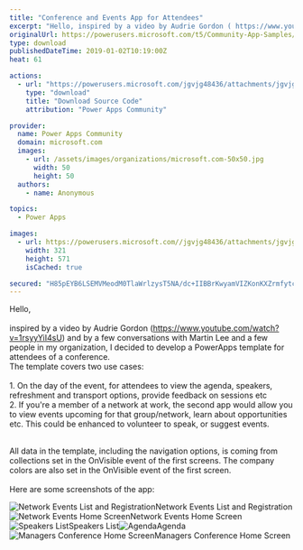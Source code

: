 ```yaml
---
title: "Conference and Events App for Attendees"
excerpt: "Hello, inspired by a video by Audrie Gordon ( https://www.youtube.com/watch?v=1rsyyYiI4sU ) and by a few conversations with Martin Lee and a few"
originalUrl: https://powerusers.microsoft.com/t5/Community-App-Samples/Conference-and-Events-App-for-Attendees/td-p/199250
type: download
publishedDateTime: 2019-01-02T10:19:00Z
heat: 61

actions:
  - url: "https://powerusers.microsoft.com/jgvjg48436/attachments/jgvjg48436/AppFeedbackGallery/71/2/Conference%20App%20Template.msapp"
    type: "download"
    title: "Download Source Code"
    attribution: "Power Apps Community"

provider:
  name: Power Apps Community
  domain: microsoft.com
  images:
    - url: /assets/images/organizations/microsoft.com-50x50.jpg
      width: 50
      height: 50
  authors:
    - name: Anonymous

topics:
  - Power Apps

images:
  - url: https://powerusers.microsoft.com//jgvjg48436/attachments/jgvjg48436/AppFeedbackGallery/71/1/eventapp.JPG
    width: 321
    height: 571
    isCached: true

secured: "H85pEYB6LSEMVMeodM0TlaWrlzysT5NA/dc+IIBBrKwyamVIZKonKXZrmfytchzq/FE+ii+SOxqAcAhE2ndG6LRsVIdCP+K8TvrCEwDDUq42Doj+z69fFIHYAy5HtWf6r/cy/KsRZPUUJTmSf5HFHbjpERrvrsUfBIOWN4Hu4uGBlmw71776vjPQHupiRab6jt4GPZgLAvVs3PtsjGJX8P8MJhqML8C6AH797WS+U9vLZ4x1Li5Z/g/s2rAqF1uf2nFRbenz0ikz63zu+PMvE2IbRZO/5T2HdufJRbOX2rwbrV9JW/xJF4xl6sk8gtkXOb5F068P5wOM22mSUaqGeRM0lBlE7JIS/zN/vTMsleh3l4k1yVkkvn4B7MzwClsVwwmz40FhLZiQ8vWhQVa3526OavWgovSg6HZv/9DARHdgt9o6OB8ux7LQoMroun55;83rbOws9k88Auof2pg4P5g=="
---
```

<p>Hello,<br><br>inspired by a video by Audrie Gordon (<a href="https://www.youtube.com/watch?v=1rsyyYiI4sU" target="_blank" rel="noopener nofollow noopener noreferrer">https://www.youtube.com/watch?v=1rsyyYiI4sU</a>) and by a few conversations with Martin Lee and a few people in my organization, I decided to develop a PowerApps template for attendees of a conference.<br>The template covers two use cases:<br><br>1. On the day of the event, for attendees to view the agenda, speakers, refreshment and transport options, provide feedback on sessions etc<br>2. If you're a member of a network at work, the second app would allow you to view events upcoming for that group/network, learn about opportunities etc. This could be enhanced to volunteer to speak, or suggest events.</p>
<p><br>All data in the template, including the navigation options, is coming from collections set in the OnVisible event of the first screens. The company colors are also set in the OnVisible event of the first screen.<br><br>Here are some screenshots of the app:</p>
<p><span class="lia-inline-image-display-wrapper lia-image-align-inline" image-alt="Network Events List and Registration" style="width: 503px;"><img src="https://powerusers.microsoft.com/t5/image/serverpage/image-id/47153i635ECE4EE6153F8D/image-size/large?v=1.0&amp;px=999" title="event3.JPG" alt="Network Events List and Registration" li-image-url="https://powerusers.microsoft.com/t5/image/serverpage/image-id/47153i635ECE4EE6153F8D?v=1.0" li-image-display-id="'47153i635ECE4EE6153F8D'" li-message-uid="'199250'" li-messages-message-image="true" li-bindable="" class="lia-media-image" tabindex="0" li-bypass-lightbox-when-linked="true" li-use-hover-links="false"><span class="lia-inline-image-caption" onclick="event.preventDefault();">Network Events List and Registration</span></span><span class="lia-inline-image-display-wrapper lia-image-align-inline" image-alt="Network Events Home Screen" style="width: 502px;"><img src="https://powerusers.microsoft.com/t5/image/serverpage/image-id/47152i823EE37D1231AD50/image-size/large?v=1.0&amp;px=999" title="event2.JPG" alt="Network Events Home Screen" li-image-url="https://powerusers.microsoft.com/t5/image/serverpage/image-id/47152i823EE37D1231AD50?v=1.0" li-image-display-id="'47152i823EE37D1231AD50'" li-message-uid="'199250'" li-messages-message-image="true" li-bindable="" class="lia-media-image" tabindex="0" li-bypass-lightbox-when-linked="true" li-use-hover-links="false"><span class="lia-inline-image-caption" onclick="event.preventDefault();">Network Events Home Screen</span></span><span class="lia-inline-image-display-wrapper lia-image-align-inline" image-alt="Speakers List" style="width: 506px;"><img src="https://powerusers.microsoft.com/t5/image/serverpage/image-id/47155iA665A159453313CF/image-size/large?v=1.0&amp;px=999" title="eventpeople.JPG" alt="Speakers List" li-image-url="https://powerusers.microsoft.com/t5/image/serverpage/image-id/47155iA665A159453313CF?v=1.0" li-image-display-id="'47155iA665A159453313CF'" li-message-uid="'199250'" li-messages-message-image="true" li-bindable="" class="lia-media-image" tabindex="0" li-bypass-lightbox-when-linked="true" li-use-hover-links="false"><span class="lia-inline-image-caption" onclick="event.preventDefault();">Speakers List</span></span><span class="lia-inline-image-display-wrapper lia-image-align-inline" image-alt="Agenda" style="width: 504px;"><img src="https://powerusers.microsoft.com/t5/image/serverpage/image-id/47154i84572E1E08FAE419/image-size/large?v=1.0&amp;px=999" title="eventagenda.JPG" alt="Agenda" li-image-url="https://powerusers.microsoft.com/t5/image/serverpage/image-id/47154i84572E1E08FAE419?v=1.0" li-image-display-id="'47154i84572E1E08FAE419'" li-message-uid="'199250'" li-messages-message-image="true" li-bindable="" class="lia-media-image" tabindex="0" li-bypass-lightbox-when-linked="true" li-use-hover-links="false"><span class="lia-inline-image-caption" onclick="event.preventDefault();">Agenda</span></span><span class="lia-inline-image-display-wrapper lia-image-align-inline" image-alt="Managers Conference Home Screen" style="width: 321px;"><img src="https://powerusers.microsoft.com/t5/image/serverpage/image-id/47156i6656F3BAA6B5B0D8/image-size/large?v=1.0&amp;px=999" title="eventapp.JPG" alt="Managers Conference Home Screen" li-image-url="https://powerusers.microsoft.com/t5/image/serverpage/image-id/47156i6656F3BAA6B5B0D8?v=1.0" li-image-display-id="'47156i6656F3BAA6B5B0D8'" li-message-uid="'199250'" li-messages-message-image="true" li-bindable="" class="lia-media-image" tabindex="0" li-bypass-lightbox-when-linked="true" li-use-hover-links="false"><span class="lia-inline-image-caption" onclick="event.preventDefault();">Managers Conference Home Screen</span></span></p>

